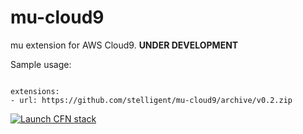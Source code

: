 # mu-cloud9
mu extension for AWS Cloud9. **UNDER DEVELOPMENT**


Sample usage: 

```

extensions:
- url: https://github.com/stelligent/mu-cloud9/archive/v0.2.zip
```

[![Launch CFN stack](https://s3.amazonaws.com/cloudformation-examples/cloudformation-launch-stack.png)](https://console.aws.amazon.com/cloudformation/home?region=us-east-1#cstack=sn%7Emu-cloid9%7Cturl%7Ehttps://github.com/stelligent/mu-cloud9/blob/master/vpc.yml) 
